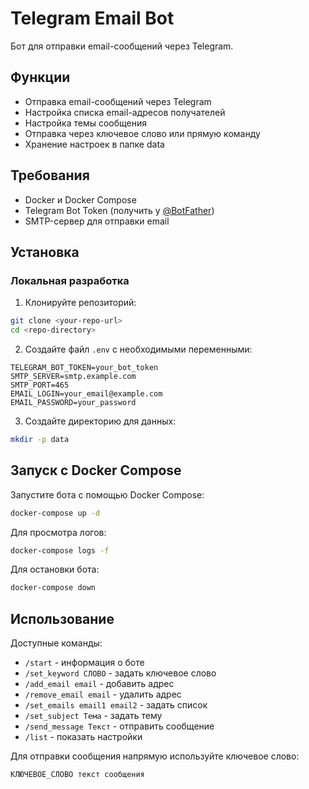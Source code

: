 # Telegram Email Bot

Бот для отправки email-сообщений через Telegram.

## Функции

- Отправка email-сообщений через Telegram
- Настройка списка email-адресов получателей
- Настройка темы сообщения
- Отправка через ключевое слово или прямую команду
- Хранение настроек в папке data

## Требования

- Docker и Docker Compose
- Telegram Bot Token (получить у [@BotFather](https://t.me/BotFather))
- SMTP-сервер для отправки email

## Установка

### Локальная разработка

1. Клонируйте репозиторий:
```bash
git clone <your-repo-url>
cd <repo-directory>
```

2. Создайте файл `.env` с необходимыми переменными:
```
TELEGRAM_BOT_TOKEN=your_bot_token
SMTP_SERVER=smtp.example.com
SMTP_PORT=465
EMAIL_LOGIN=your_email@example.com
EMAIL_PASSWORD=your_password
```

3. Создайте директорию для данных:
```bash
mkdir -p data
```

## Запуск с Docker Compose

Запустите бота с помощью Docker Compose:

```bash
docker-compose up -d
```

Для просмотра логов:

```bash
docker-compose logs -f
```

Для остановки бота:

```bash
docker-compose down
```

## Использование

Доступные команды:
- `/start` - информация о боте
- `/set_keyword СЛОВО` - задать ключевое слово
- `/add_email email` - добавить адрес
- `/remove_email email` - удалить адрес
- `/set_emails email1 email2` - задать список
- `/set_subject Тема` - задать тему
- `/send_message Текст` - отправить сообщение
- `/list` - показать настройки

Для отправки сообщения напрямую используйте ключевое слово:
```
КЛЮЧЕВОЕ_СЛОВО текст сообщения
``` 